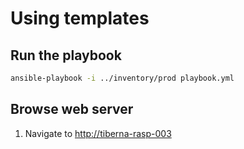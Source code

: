 # Using templates

## Run the playbook

```bash
ansible-playbook -i ../inventory/prod playbook.yml
```

## Browse web server

1. Navigate to <http://tiberna-rasp-003>
